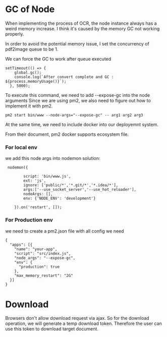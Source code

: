 # GC of Node

When implementing the process of OCR, the node instance always has a weird memory increase. I think it's caused by the memory GC not working properly. 

In order to avoid the potential memory issue, I set the concurrency of pdf2image queue to be 1.

We can force the GC to work after queue executed

```
setTimeout(() => {
    global.gc();
    console.log(`After convert complete and GC : ${process.memoryUsage()}`);
  }, 5000);
```

To execute this command, we need to add --expose-gc into the node arguments
Since we are using pm2, we also need to figure out how to implement it with pm2.

```
pm2 start bin/www --node-args="--expose-gc" -- arg1 arg2 arg3

```

At the same time, we need to include docker into our deployemnt system.

From their document, pm2 docker supports ecosystem file.

### For local env

we add this node args into nodemon solution:

```
 nodemon({

        script: 'bin/www.js',
        ext: 'js',
        ignore: ['public/*','*.git/*','*.idea/*'],
        args:['--use_socket_server','--use_hot_reloader'],
        nodeArgs: [],
        env: {'NODE_ENV': 'development'}

    }).on('restart', []);
```

### For Production env

we need to create a pm2.json file with all config we need

```
{
  "apps": [{
    "name": "your-app",
    "script": "src/index.js",
    "node_args": "--expose-gc",
    "env": {
      "production": true
    },
    "max_memory_restart": "2G"
  }]
}

```


# Download

Browsers don't allow download request via ajax. So for the download operation, we will generate a temp download token. Therefore the user can use this token to download target document. 
